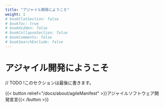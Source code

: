 ```yaml
---
title: "アジャイル開発にようこそ"
weight: 1
# bookFlatSection: false
# bookToc: true
# bookHidden: false
# bookCollapseSection: false
# bookComments: false
# bookSearchExclude: false
---
```


# アジャイル開発にようこそ

// TODO
!このセクションは最後に書きます。

{{< button relref="/docs/about/agileManifest" >}}アジャイルソフトウェア開発宣言{{< /button >}}